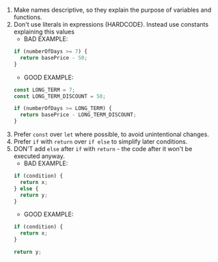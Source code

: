 1. Make names descriptive, so they explain the purpose of variables and functions.
2. Don't use literals in expressions (HARDCODE). Instead use constants explaining this values
    - BAD EXAMPLE:
    ```js
    if (numberOfDays >= 7) {
      return basePrice - 50;
    }
    ```
    - GOOD EXAMPLE: 
    ```js
    const LONG_TERM = 7;
    const LONG_TERM_DISCOUNT = 50;

    if (numberOfDays >= LONG_TERM) {
      return basePrice - LONG_TERM_DISCOUNT;
    }
    ```
3. Prefer `const` over `let` where possible, to avoid unintentional changes.
4. Prefer `if` with `return` over `if else` to simplify later conditions. 
5. DON'T add `else` after `if` with `return` - the code after it won't be executed anyway.
    - BAD EXAMPLE:
    ```js
    if (condition) {
      return x;
    } else {
      return y;
    }
    ```
    - GOOD EXAMPLE: 
    ```js
    if (condition) {
      return x;
    }

    return y;
    ```
